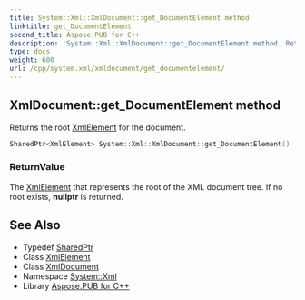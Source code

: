 ```yaml
---
title: System::Xml::XmlDocument::get_DocumentElement method
linktitle: get_DocumentElement
second_title: Aspose.PUB for C++
description: 'System::Xml::XmlDocument::get_DocumentElement method. Returns the root XmlElement for the document in C++.'
type: docs
weight: 600
url: /cpp/system.xml/xmldocument/get_documentelement/
---
```

## XmlDocument::get_DocumentElement method


Returns the root [XmlElement](../../xmlelement/) for the document.

```cpp
SharedPtr<XmlElement> System::Xml::XmlDocument::get_DocumentElement()
```


### ReturnValue

The [XmlElement](../../xmlelement/) that represents the root of the XML document tree. If no root exists, **nullptr** is returned.

## See Also

* Typedef [SharedPtr](../../../system/sharedptr/)
* Class [XmlElement](../../xmlelement/)
* Class [XmlDocument](../)
* Namespace [System::Xml](../../)
* Library [Aspose.PUB for C++](../../../)

